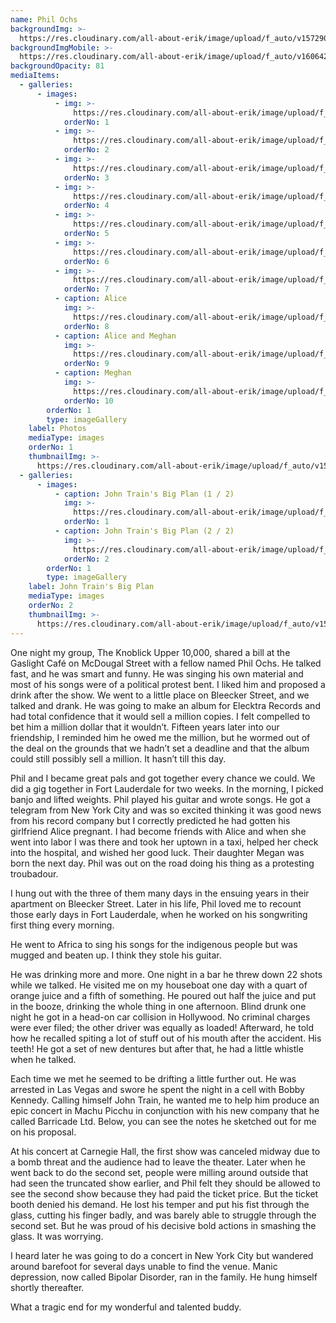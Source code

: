 ```yaml
---
name: Phil Ochs
backgroundImg: >-
  https://res.cloudinary.com/all-about-erik/image/upload/f_auto/v1572907986/Musical%20Journey/Musical%20Friends/Friends/Phil%20Ochs/Background_Thumbnails/Background_Phil_Erik-_tlgkoo.jpg
backgroundImgMobile: >-
  https://res.cloudinary.com/all-about-erik/image/upload/f_auto/v1606429345/Musical%20Journey/Musical%20Friends/Friends/Phil%20Ochs/Background_Thumbnails/Background_phil_ochs_768x1024.jpg
backgroundOpacity: 81
mediaItems:
  - galleries:
      - images:
          - img: >-
              https://res.cloudinary.com/all-about-erik/image/upload/f_auto/v1572907987/Musical%20Journey/Musical%20Friends/Friends/Phil%20Ochs/1_Photos/YoungPhil_dptal7.jpg
            orderNo: 1
          - img: >-
              https://res.cloudinary.com/all-about-erik/image/upload/f_auto/v1572907985/Musical%20Journey/Musical%20Friends/Friends/Phil%20Ochs/1_Photos/phil_tahf7f.jpg
            orderNo: 2
          - img: >-
              https://res.cloudinary.com/all-about-erik/image/upload/f_auto/v1572907986/Musical%20Journey/Musical%20Friends/Friends/Phil%20Ochs/1_Photos/Phil_Ochs-featured_pfhrpd.jpg
            orderNo: 3
          - img: >-
              https://res.cloudinary.com/all-about-erik/image/upload/f_auto/v1572907990/Musical%20Journey/Musical%20Friends/Friends/Phil%20Ochs/1_Photos/Phil_Erik_xws0hz.jpg
            orderNo: 4
          - img: >-
              https://res.cloudinary.com/all-about-erik/image/upload/f_auto/v1572907988/Musical%20Journey/Musical%20Friends/Friends/Phil%20Ochs/1_Photos/Phil_Erik2_z9pyz1.jpg
            orderNo: 5
          - img: >-
              https://res.cloudinary.com/all-about-erik/image/upload/f_auto/v1572907986/Musical%20Journey/Musical%20Friends/Friends/Phil%20Ochs/1_Photos/Phil2_ys70he.jpg
            orderNo: 6
          - img: >-
              https://res.cloudinary.com/all-about-erik/image/upload/f_auto/v1572907990/Musical%20Journey/Musical%20Friends/Friends/Phil%20Ochs/1_Photos/Phil_morsbh.jpg
            orderNo: 7
          - caption: Alice
            img: >-
              https://res.cloudinary.com/all-about-erik/image/upload/f_auto/v1572907988/Musical%20Journey/Musical%20Friends/Friends/Phil%20Ochs/2_Phil%20Memorabilia/Alice_cwku6s.jpg
            orderNo: 8
          - caption: Alice and Meghan
            img: >-
              https://res.cloudinary.com/all-about-erik/image/upload/f_auto/v1572907990/Musical%20Journey/Musical%20Friends/Friends/Phil%20Ochs/2_Phil%20Memorabilia/Alice_Meghan_yarrkm.jpg
            orderNo: 9
          - caption: Meghan
            img: >-
              https://res.cloudinary.com/all-about-erik/image/upload/f_auto/v1572907990/Musical%20Journey/Musical%20Friends/Friends/Phil%20Ochs/2_Phil%20Memorabilia/Meghan2_emolzv.jpg
            orderNo: 10
        orderNo: 1
        type: imageGallery
    label: Photos
    mediaType: images
    orderNo: 1
    thumbnailImg: >-
      https://res.cloudinary.com/all-about-erik/image/upload/f_auto/v1572907985/Musical%20Journey/Musical%20Friends/Friends/Phil%20Ochs/Background_Thumbnails/Thumbnail_1_phil_s6ukka.jpg
  - galleries:
      - images:
          - caption: John Train's Big Plan (1 / 2)
            img: >-
              https://res.cloudinary.com/all-about-erik/image/upload/f_auto/v1572907988/Musical%20Journey/Musical%20Friends/Friends/Phil%20Ochs/2_Phil%20Memorabilia/JohnTrainsBigPlan_2_eu2fhe.jpg
            orderNo: 1
          - caption: John Train's Big Plan (2 / 2)
            img: >-
              https://res.cloudinary.com/all-about-erik/image/upload/f_auto/v1572907988/Musical%20Journey/Musical%20Friends/Friends/Phil%20Ochs/2_Phil%20Memorabilia/JohnTrainsBigPlan_gr0sr8.jpg
            orderNo: 2
        orderNo: 1
        type: imageGallery
    label: John Train's Big Plan
    mediaType: images
    orderNo: 2
    thumbnailImg: >-
      https://res.cloudinary.com/all-about-erik/image/upload/f_auto/v1572907989/Musical%20Journey/Musical%20Friends/Friends/Phil%20Ochs/Background_Thumbnails/Thumbnail_2_JohnTrainsBigPlan_pscbtx.jpg
---
```

One night my group, The Knoblick Upper 10,000, shared a bill at the Gaslight Café on McDougal Street with a fellow named Phil Ochs. He talked fast, and he was smart and funny. He was singing his own material and most of his songs were of a political protest bent. I liked him and proposed a drink after the show. We went to a little place on Bleecker Street, and we talked and drank. He was going to make an album for Elecktra Records and had total confidence that it would sell a million copies. I felt compelled to bet him a million dollar that it wouldn’t. Fifteen years later into our friendship, I reminded him he owed me the million, but he wormed out of the deal on the grounds that we hadn’t set a deadline and that the album could still possibly sell a million. It hasn’t till this day. 



Phil and I became great pals and got together every chance we could. We did a gig together in Fort Lauderdale for two weeks. In the morning, I picked banjo and lifted weights. Phil played his guitar and wrote songs. He got a telegram from New York City and was so excited thinking it was good news from his record company but I correctly predicted he had gotten his girlfriend Alice pregnant. I had become friends with Alice and when she went into labor I was there and took her uptown in a taxi, helped her check into the hospital, and wished her good luck. Their daughter Megan was born the next day. Phil was out on the road doing his thing as a protesting troubadour. 



I hung out with the three of them many days in the ensuing years in their apartment on Bleecker Street. Later in his life, Phil loved me to recount those early days in Fort Lauderdale, when he worked on his songwriting first thing every morning.



He went to Africa to sing his songs for the indigenous people but was mugged and beaten up. I think they stole his guitar. 



He was drinking more and more. One night in a bar he threw down 22 shots while we talked. He visited me on my houseboat one day with a quart of orange juice and a fifth of something. He poured out half the juice and put in the booze, drinking the whole thing in one afternoon. Blind drunk one night he got in a head-on car collision in Hollywood. No criminal charges were ever filed; the other driver was equally as loaded! Afterward, he told how he recalled spiting a lot of stuff out of his mouth after the accident. His teeth! He got a set of new dentures but after that, he had a little whistle when he talked. 



Each time we met he seemed to be drifting a little further out. He was arrested in Las Vegas and swore he spent the night in a cell with Bobby Kennedy. Calling himself John Train, he wanted me to help him produce an epic concert in Machu Picchu in conjunction with his new company that he called Barricade Ltd. Below, you can see the notes he sketched out for me on his proposal. 



At his concert at Carnegie Hall, the first show was canceled midway due to a bomb threat and the audience had to leave the theater. Later when he went back to do the second set, people were milling around outside that had seen the truncated show earlier, and Phil felt they should be allowed to see the second show because they had paid the ticket price. But the ticket booth denied his demand. He lost his temper and put his fist through the glass, cutting his finger badly, and was barely able to struggle through the second set. But he was proud of his decisive bold actions in smashing the glass. It was worrying. 



I heard later he was going to do a concert in New York City but wandered around barefoot for several days unable to find the venue. Manic depression, now called Bipolar Disorder, ran in the family. He hung himself shortly thereafter. 



What a tragic end for my wonderful and talented buddy.
